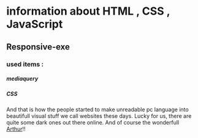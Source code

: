 # information about **HTML** , **CSS** , **JavaScript**
## Responsive-exe
### used items :
##### **mediaquery**
##### **CSS**

And that is how the people started to make unreadable pc language into beautifull visual stuff
we call websites these days. Lucky for us, there are quite some dark ones out there online.
And of course the wonderfull [Arthur](https://www.linkedin.com/in/arthur-pluym-0b7083181/)!!
